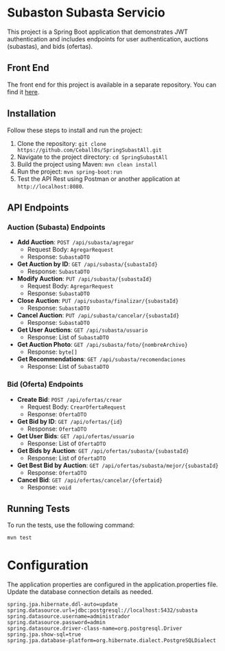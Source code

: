 # Subaston Subasta Servicio

This project is a Spring Boot application that demonstrates JWT authentication and includes endpoints for user authentication, auctions (subastas), and bids (ofertas).

## Front End

The front end for this project is available in a separate repository. You can find it [here](https://github.com/juancursed/fronted_subastall.git).

## Installation

Follow these steps to install and run the project:

1. Clone the repository: `git clone https://github.com/Ceball0s/SpringSubastAll.git`
2. Navigate to the project directory: `cd SpringSubastAll`
3. Build the project using Maven: `mvn clean install`
4. Run the project: `mvn spring-boot:run`
5. Test the API Rest using Postman or another application at `http://localhost:8080`.

## API Endpoints

### Auction (Subasta) Endpoints
- **Add Auction**: `POST /api/subasta/agregar`
  - Request Body: `AgregarRequest`
  - Response: `SubastaDTO`
- **Get Auction by ID**: `GET /api/subasta/{subastaId}`
  - Response: `SubastaDTO`
- **Modify Auction**: `PUT /api/subasta/{subastaId}`
  - Request Body: `AgregarRequest`
  - Response: `SubastaDTO`
- **Close Auction**: `PUT /api/subasta/finalizar/{subastaId}`
  - Response: `SubastaDTO`
- **Cancel Auction**: `PUT /api/subasta/cancelar/{subastaId}`
  - Response: `SubastaDTO`
- **Get User Auctions**: `GET /api/subasta/usuario`
  - Response: List of `SubastaDTO`
- **Get Auction Photo**: `GET /api/subasta/foto/{nombreArchivo}`
  - Response: `byte[]`
- **Get Recommendations**: `GET /api/subasta/recomendaciones`
  - Response: List of `SubastaDTO`

### Bid (Oferta) Endpoints
- **Create Bid**: `POST /api/ofertas/crear`
  - Request Body: `CrearOfertaRequest`
  - Response: `OfertaDTO`
- **Get Bid by ID**: `GET /api/ofertas/{id}`
  - Response: `OfertaDTO`
- **Get User Bids**: `GET /api/ofertas/usuario`
  - Response: List of `OfertaDTO`
- **Get Bids by Auction**: `GET /api/ofertas/subasta/{subastaId}`
  - Response: List of `OfertaDTO`
- **Get Best Bid by Auction**: `GET /api/ofertas/subasta/mejor/{subastaId}`
  - Response: `OfertaDTO`
- **Cancel Bid**: `GET /api/ofertas/cancelar/{ofertaid}`
  - Response: `void`

## Running Tests

To run the tests, use the following command:

```sh
mvn test
```
# Configuration
The application properties are configured in the application.properties file. Update the database connection details as needed.

```properties
spring.jpa.hibernate.ddl-auto=update
spring.datasource.url=jdbc:postgresql://localhost:5432/subasta
spring.datasource.username=administrador
spring.datasource.password=admin
spring.datasource.driver-class-name=org.postgresql.Driver
spring.jpa.show-sql=true
spring.jpa.database-platform=org.hibernate.dialect.PostgreSQLDialect
```
